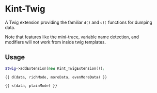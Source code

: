 # Kint-Twig

A Twig extension providing the familiar `d()` and `s()` functions for dumping data.

Note that features like the mini-trace, variable name detection, and modifiers will not work from inside twig templates.

## Usage

```php
$twig->addExtension(new Kint_TwigExtension());
```

```twig
{{ d(data, richMode, moreData, evenMoreData) }}

{{ s(data, plainMode) }}
```
